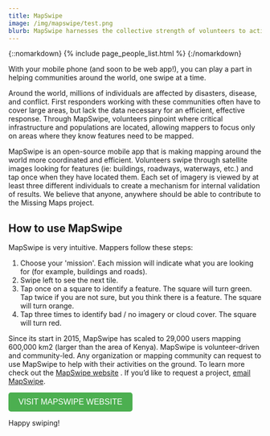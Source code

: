 ```yaml
---
title: MapSwipe
image: /img/mapswipe/test.png
blurb: MapSwipe harnesses the collective strength of volunteers to actively contribute to geospatial data projects.
---
```

{::nomarkdown}
{% include page_people_list.html %}
{:/nomarkdown}


With your mobile phone (and soon to be web app!), you can play a part in helping communities around the world, one swipe at a time.

Around the world, millions of individuals are affected by disasters, disease, and conflict. First responders working with these communities often have to cover large areas, but lack the data necessary for an efficient, effective response. Through MapSwipe, volunteers pinpoint where critical infrastructure and populations are located, allowing mappers to focus only on areas where they know features need to be mapped.

MapSwipe is an open-source mobile app that is making mapping around the world more coordinated and efficient. Volunteers swipe through satellite images looking for features (ie: buildings, roadways, waterways, etc.) and tap once when they have located them. Each set of imagery is viewed by at least three different individuals to create a mechanism for internal validation of results. We believe that anyone, anywhere should be able to contribute to the Missing Maps project.


<h2>How to use MapSwipe</h2>

MapSwipe is very intuitive. Mappers follow these steps:

<ol>
   <li> Choose your 'mission'. Each mission will indicate what you are looking for (for example, buildings and roads). </li>
   <li> Swipe left to see the next tile. </li>
   <li> Tap once on a square to identify a feature. The square will turn green.
    Tap twice if you are not sure, but you think there is a feature. The square will turn orange. </li>
   <li> Tap three times to identify bad / no imagery or cloud cover. The square will turn red. </li>
</ol>

Since its start in 2015, MapSwipe has scaled to 29,000 users mapping 600,000 km2 (larger than the area of Kenya). MapSwipe is volunteer-driven and community-led. Any organization or mapping community can request to use MapSwipe to help with their activities on the ground. To learn more check out the <a href="https://mapswipe.org">MapSwipe website</a> . If you’d like to request a project, <a href="mailto:info@mapswipe.org">email MapSwipe</a>. 

<button onclick="window.open('https://mapswipe.org', '_blank')" style="font-size: 16px; padding: 10px 20px; background-color: #4CAF50; color: white; border: none; border-radius: 5px; cursor: pointer;">VISIT MAPSWIPE WEBSITE</button>

Happy swiping!


